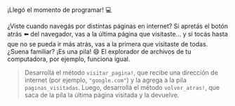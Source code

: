 ¡Llegó el momento de programar! :computer:

¿Viste cuando navegás por distintas páginas en internet? Si apretás el botón atrás :arrow_left: del navegador, vas a la última página que visitaste... y si tocás hasta que no se pueda ir más atrás, vas a la primera que visitaste de todas. ¿Suena familiar? ¡Es una pila! :smile: El explorador de archivos de tu computadora, por ejemplo, funciona igual.

> Desarrollá el método `visitar_pagina!`, que recibe una dirección de internet (por ejemplo, `"google.com"`) y la agrega a la pila `paginas_visitadas`. Luego, desarrollá el método `volver_atras!`, que saca de la pila la última página visitada y la devuelve.
